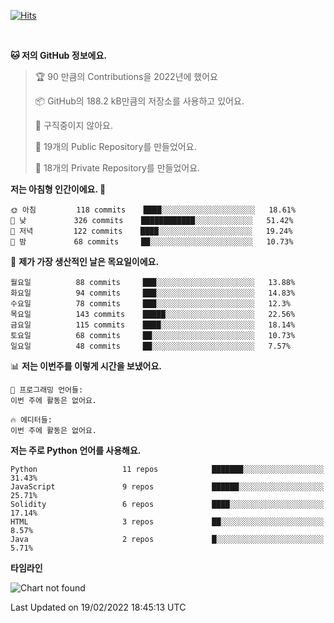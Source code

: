 [![Hits](https://hits.seeyoufarm.com/api/count/incr/badge.svg?url=https%3A%2F%2Fgithub.com%2FSoohan-Park&count_bg=%23000000&title_bg=%23828282&icon=gradle.svg&icon_color=%23FFFFFF&title=Visited&edge_flat=false)](https://hits.seeyoufarm.com)  

<br/>

<!--START_SECTION:waka-->
**🐱 저의 GitHub 정보에요.** 

> 🏆 90 만큼의 Contributions을 2022년에 했어요
 > 
> 📦 GitHub의 188.2 kB만큼의 저장소를 사용하고 있어요. 
 > 
> 🚫 구직중이지 않아요.
 > 
> 📜 19개의 Public Repository를 만들었어요. 
 > 
> 🔑 18개의 Private Repository를 만들었어요.  
 > 
**저는 아침형 인간이에요. 🐤** 

```text
🌞 아침         118 commits    ████░░░░░░░░░░░░░░░░░░░░░   18.61% 
🌆 낮　         326 commits    ████████████░░░░░░░░░░░░░   51.42% 
🌃 저녁         122 commits    ████░░░░░░░░░░░░░░░░░░░░░   19.24% 
🌙 밤　         68 commits     ██░░░░░░░░░░░░░░░░░░░░░░░   10.73%

```
📅 **제가 가장 생산적인 날은 목요일이에요.** 

```text
월요일          88 commits     ███░░░░░░░░░░░░░░░░░░░░░░   13.88% 
화요일          94 commits     ███░░░░░░░░░░░░░░░░░░░░░░   14.83% 
수요일          78 commits     ███░░░░░░░░░░░░░░░░░░░░░░   12.3% 
목요일          143 commits    █████░░░░░░░░░░░░░░░░░░░░   22.56% 
금요일          115 commits    ████░░░░░░░░░░░░░░░░░░░░░   18.14% 
토요일          68 commits     ██░░░░░░░░░░░░░░░░░░░░░░░   10.73% 
일요일          48 commits     ██░░░░░░░░░░░░░░░░░░░░░░░   7.57%

```


📊 **저는 이번주를 이렇게 시간을 보냈어요.** 

```text
💬 프로그래밍 언어들: 
이번 주에 활동은 없어요.

🔥 에디터들: 
이번 주에 활동은 없어요.

```

**저는 주로 Python 언어를 사용해요.** 

```text
Python                   11 repos            ███████░░░░░░░░░░░░░░░░░░   31.43% 
JavaScript               9 repos             ██████░░░░░░░░░░░░░░░░░░░   25.71% 
Solidity                 6 repos             ████░░░░░░░░░░░░░░░░░░░░░   17.14% 
HTML                     3 repos             ██░░░░░░░░░░░░░░░░░░░░░░░   8.57% 
Java                     2 repos             █░░░░░░░░░░░░░░░░░░░░░░░░   5.71%

```


**타임라인**

![Chart not found](https://raw.githubusercontent.com/Soohan-Park/Soohan-Park/master/charts/bar_graph.png) 


 Last Updated on 19/02/2022 18:45:13 UTC
<!--END_SECTION:waka-->
